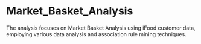 # Market_Basket_Analysis
The analysis focuses on Market Basket Analysis using iFood customer data, employing various data analysis and association rule mining techniques.
